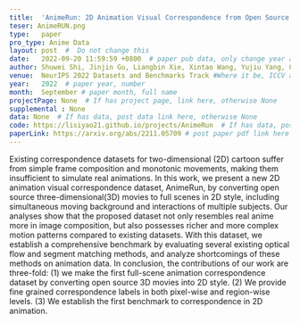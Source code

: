 ```yaml
---
title:  'AnimeRun: 2D Animation Visual Correspondence from Open Source 3D Movies'  #  Paper title, covered by ''
teser: AnimeRUN.png
type:   paper
pro_type: Anime Data 
layout: post  #  Do not change this
date:   2022-09-20 11:59:59 +0800  # paper pub data, only change year and month according to this format
author: Shuwei Shi, Jinjin Gu, Liangbin Xie, Xintao Wang, Yujiu Yang, Chao Dong
venue:  NeurIPS 2022 Datasets and Benchmarks Track #Where it be, ICCV and CVPR remove IEEE Conference on,
year:   2022  # paper year, number
month:  September # paper month, full name
projectPage: None  # If has project page, link here, otherwise None
supplemental : None
data: None  # If has data, post data link here, otherwise None
code: https://lisiyao21.github.io/projects/AnimeRun  # If has data, post code link here, otherwise None
paperLink: https://arxiv.org/abs/2211.05709 # post paper pdf link here
---
```


Existing correspondence datasets for two-dimensional (2D) cartoon suffer from simple frame composition and monotonic movements, making them insufficient to simulate real animations. In this work, we present a new 2D animation visual correspondence dataset, AnimeRun, by converting open source three-dimensional(3D) movies to full scenes in 2D style, including simultaneous moving background and interactions of multiple subjects. Our analyses show that the proposed dataset not only resembles real anime more in image composition, but also possesses richer and more complex motion patterns compared to existing datasets. With this dataset, we establish a comprehensive benchmark by evaluating several existing optical flow and segment matching methods, and analyze shortcomings of these methods on animation data. 
In conclusion, the contributions of our work are three-fold: (1) we make the first full-scene animation correspondence dataset by converting open source 3D movies into 2D style. (2) We provide fine grained correspondence labels in both pixel-wise and region-wise levels. (3) We establish the first benchmark to correspondence in 2D animation.

